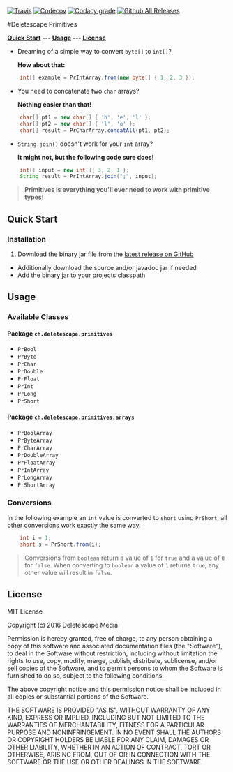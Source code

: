 [![Travis](https://img.shields.io/travis/Deletescape-Media/Primitives.svg)](https://travis-ci.org/Deletescape-Media/Primitives)
[![Codecov](https://img.shields.io/codecov/c/github/Deletescape-Media/Primitives.svg)](https://codecov.io/gh/Deletescape-Media/Primitives)
[![Codacy grade](https://img.shields.io/codacy/grade/09d4fe9b4a904a8aa34c49d7c130410e.svg)](https://www.codacy.com/app/deletescape/Primitives)
[![Github All Releases](https://img.shields.io/github/downloads/Deletescape-Media/Primitives/total.svg)](https://github.com/Deletescape-Media/Primitives/releases)

#Deletescape Primitives

**[Quick Start](#quick-start) --- [Usage](#usage) --- [License](#license)**

* Dreaming of a simple way to convert `byte[]` to `int[]`?
	
	**How about that:**

```java
    int[] example = PrIntArray.from(new byte[] { 1, 2, 3 });
```
* You need to concatenate two `char` arrays?

	**Nothing easier than that!**
	
```java
    char[] pt1 = new char[] { 'h', 'e', 'l' };
    char[] pt2 = new char[] { 'l', 'o' };
    char[] result = PrCharArray.concatAll(pt1, pt2);
```
* `String.join()` doesn't work for your `int` array?

	**It might not, but the following code sure does!**
	
```java
    int[] input = new int[]{ 3, 2, 1 };
    String result = PrIntArray.join(";", input);
```

>**Primitives is everything you'll ever need to work with primitive types!**

## Quick Start

### Installation

1. Download the binary jar file from the [latest release on GitHub](https://github.com/Deletescape-Media/Primitives/releases/latest)
* Additionally download the source and/or javadoc jar if needed
* Add the binary jar to your projects classpath

## Usage

### Available Classes

#### Package `ch.deletescape.primitives`

* `PrBool`
* `PrByte`
* `PrChar`
* `PrDouble`
* `PrFloat`
* `PrInt`
* `PrLong`
* `PrShort`

#### Package `ch.deletescape.primitives.arrays`

* `PrBoolArray`
* `PrByteArray`
* `PrCharArray`
* `PrDoubleArray`
* `PrFloatArray`
* `PrIntArray`
* `PrLongArray`
* `PrShortArray`

### Conversions

In the following example an `int` value is converted to `short` using `PrShort`, all other conversions work exactly the same way.

```java
	int i = 1;
    short s = PrShort.from(i);
```

> Conversions from `boolean` return a value of `1` for `true` and a value of `0` for `false`. When converting to `boolean` a value of `1` returns `true`, any other value will result in `false`.

## License

MIT License

Copyright (c) 2016 Deletescape Media

Permission is hereby granted, free of charge, to any person obtaining a copy
of this software and associated documentation files (the "Software"), to deal
in the Software without restriction, including without limitation the rights
to use, copy, modify, merge, publish, distribute, sublicense, and/or sell
copies of the Software, and to permit persons to whom the Software is
furnished to do so, subject to the following conditions:

The above copyright notice and this permission notice shall be included in all
copies or substantial portions of the Software.

THE SOFTWARE IS PROVIDED "AS IS", WITHOUT WARRANTY OF ANY KIND, EXPRESS OR
IMPLIED, INCLUDING BUT NOT LIMITED TO THE WARRANTIES OF MERCHANTABILITY,
FITNESS FOR A PARTICULAR PURPOSE AND NONINFRINGEMENT. IN NO EVENT SHALL THE
AUTHORS OR COPYRIGHT HOLDERS BE LIABLE FOR ANY CLAIM, DAMAGES OR OTHER
LIABILITY, WHETHER IN AN ACTION OF CONTRACT, TORT OR OTHERWISE, ARISING FROM,
OUT OF OR IN CONNECTION WITH THE SOFTWARE OR THE USE OR OTHER DEALINGS IN THE
SOFTWARE.